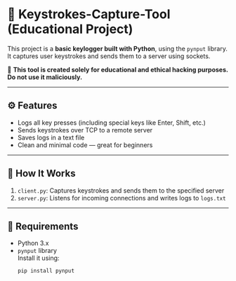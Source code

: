 # 🔐 Keystrokes-Capture-Tool (Educational Project)

This project is a **basic keylogger built with Python**, using the `pynput` library.  
It captures user keystrokes and sends them to a server using sockets.

🚨 **This tool is created solely for educational and ethical hacking purposes. Do not use it maliciously.**

---

## ⚙️ Features

- Logs all key presses (including special keys like Enter, Shift, etc.)
- Sends keystrokes over TCP to a remote server
- Saves logs in a text file
- Clean and minimal code — great for beginners

---

## 🚀 How It Works

1. `client.py`: Captures keystrokes and sends them to the specified server
2. `server.py`: Listens for incoming connections and writes logs to `logs.txt`

---

## 🧠 Requirements

- Python 3.x
- `pynput` library  
  Install it using:
  ```bash
  pip install pynput
